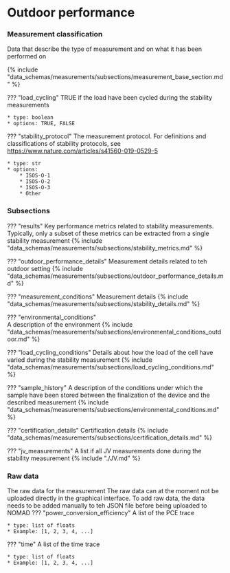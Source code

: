 # Outdoor performance

### Measurement classification
Data that describe the type of measurement and on what it has been performed on

{% include "data_schemas/measurements/subsections/measurement_base_section.md" %}

??? "load_cycling"
    TRUE if the load have been cycled during the stability measurements

    * type: boolean
    * options: TRUE, FALSE 

??? "stability_protocol"
    The measurement protocol. For definitions and classifications of stability protocols, see https://www.nature.com/articles/s41560-019-0529-5   

    * type: str
    * options: 
        * ISOS-O-1
        * ISOS-O-2
        * ISOS-O-3
        * Other    

### Subsections
<!-- ### Results -->
??? "results"
    Key performance metrics related to stability measurements. Typically, only a subset of these metrics can be extracted from a single stability measurement
    {% include "data_schemas/measurements/subsections/stability_metrics.md" %}          

<!-- ### Outdoor performance conditions -->
??? "outdoor_performance_details"
    Measurement details related to teh outdoor setting
    {% include "data_schemas/measurements/subsections/outdoor_performance_details.md" %}      

<!-- ### Measurement conditions -->
??? "measurement_conditions"
    Measurement details
    {% include "data_schemas/measurements/subsections/stability_details.md" %}       

<!-- ### Environmental conditions -->
??? "environmental_conditions"  
    A description of the environment
    {% include "data_schemas/measurements/subsections/environmental_conditions_outdoor.md" %}    


<!-- ### Load cycling -->
??? "load_cycling_conditions"
    Details about how the load of the cell have varied during the stability measurement
    {% include "data_schemas/measurements/subsections/load_cycling_conditions.md" %}     

<!-- ### Sample History -->
??? "sample_history"
    A description of the conditions under which the sample have been stored between the finalization of the device and the described measurement
    {% include "data_schemas/measurements/subsections/environmental_conditions.md" %}


<!-- ### Certification details -->
??? "certification_details"
    Certification details
    {% include "data_schemas/measurements/subsections/certification_details.md" %}


<!-- ### JV measurements done during the stability measurement -->
??? "jv_measurements"
    A list if all JV measurements done during the stability measurement
    {% include "./JV.md" %}

### Raw data
The raw data for the measurement
The raw data can at the moment not be uploaded directly in the graphical interface. To add raw data, the data needs to be added manually to teh JSON file before being uploaded to NOMAD
??? "power_conversion_efficiency"
    A list of the PCE trace
    
    * type: list of floats
    * Example: [1, 2, 3, 4, ...]

??? "time"
    A list of the time trace
    
    * type: list of floats
    * Example: [1, 2, 3, 4, ...]